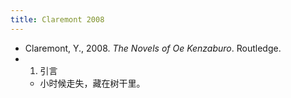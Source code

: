 ```yaml
---
title: Claremont 2008
---
```


- Claremont, Y., 2008. _The Novels of Oe Kenzaburo_. Routledge.
- 1. 引言
    - 小时候走失，藏在树干里。